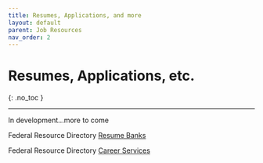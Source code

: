 ```yaml
---
title: Resumes, Applications, and more
layout: default
parent: Job Resources
nav_order: 2
---
```

# Resumes, Applications, etc.

{: .no_toc }

---

In development...more to come

Federal Resource Directory [Resume Banks](https://docs.google.com/spreadsheets/u/1/d/e/2PACX-1vSGuRJ4ANIy9-nq0qDL9EYjVU_rfURhQ8mAQT_mQtw8Nqd6Ot2zijGzAwgSBQCDTWTgZ6mLnimtyKZ3/pubhtml#)

Federal Resource Directory [Career Services](https://docs.google.com/spreadsheets/u/1/d/e/2PACX-1vSGuRJ4ANIy9-nq0qDL9EYjVU_rfURhQ8mAQT_mQtw8Nqd6Ot2zijGzAwgSBQCDTWTgZ6mLnimtyKZ3/pubhtml#)